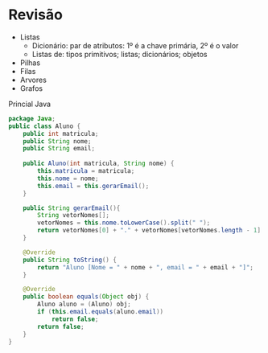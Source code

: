 # Revisão
* Listas
  * Dicionário: par de atributos: 1º é a chave primária, 2º é o valor
  * Listas de: tipos primitivos; listas; dicionários; objetos
* Pilhas
* Filas
* Arvores
* Grafos

Princial Java
``` java
package Java;
public class Aluno {
    public int matricula;
    public String nome;
    public String email;
    
    public Aluno(int matricula, String nome) {
        this.matricula = matricula;
        this.nome = nome;
        this.email = this.gerarEmail();
    }

    public String gerarEmail(){
        String vetorNomes[];
        vetorNomes = this.nome.toLowerCase().split(" ");
        return vetorNomes[0] + "." + vetorNomes[vetorNomes.length - 1] + "@ufn.edu.com";
    }

    @Override
    public String toString() {
        return "Aluno [Nome = " + nome + ", email = " + email + "]";
    }

    @Override
    public boolean equals(Object obj) {
        Aluno aluno = (Aluno) obj;
        if (this.email.equals(aluno.email))
            return false;
        return false;
    }
}
```
